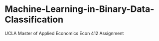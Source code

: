 # Machine-Learning-in-Binary-Data-Classification
UCLA Master of Applied Economics Econ 412 Assignment
